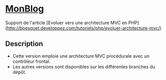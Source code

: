 # [MonBlog](http://github.com/bpesquet/MonBlog)

Support de l'article [Evoluer vers une architecture MVC en PHP] (http://bpesquet.developpez.com/tutoriels/php/evoluer-architecture-mvc/)




## Description

* Cette version emploie une architecture MVC procédurale avec un contrôleur frontal.
* Les autres versions sont disponibles sur les différentes branches du dépôt.

